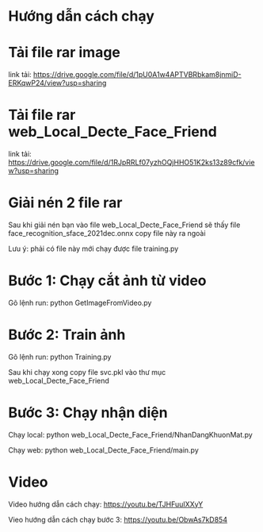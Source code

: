 # Hướng dẫn cách chạy

# Tải file rar image

link tải: https://drive.google.com/file/d/1pU0A1w4APTVBRbkam8jnmiD-ERKqwP24/view?usp=sharing

# Tải file rar web_Local_Decte_Face_Friend

link tải: https://drive.google.com/file/d/1RJpRRLf07yzhOQjHHO51K2ks13z89cfk/view?usp=sharing

# Giải nén 2 file rar

Sau khi giải nén bạn vào file web_Local_Decte_Face_Friend sẽ thấy file face_recognition_sface_2021dec.onnx copy file này ra ngoài

Lưu ý: phải có file này mới chạy được file training.py

# Bước 1: Chạy cắt ảnh từ video

Gõ lệnh run: python GetImageFromVideo.py

# Bước 2: Train ảnh

Gõ lệnh run: python Training.py

Sau khi chạy xong copy file svc.pkl vào thư mục web_Local_Decte_Face_Friend

# Bước 3: Chạy nhận diện

Chạy local: python web_Local_Decte_Face_Friend/NhanDangKhuonMat.py

Chạy web: python web_Local_Decte_Face_Friend/main.py

# Video

Video hướng dẫn cách chạy: https://youtu.be/TJHFuuIXXyY

Vieo hướng dẫn cách chạy bước 3: https://youtu.be/ObwAs7kD854
